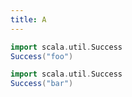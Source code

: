 ```yaml
---
title: A
---
```


```scala mdoc:js
import scala.util.Success
Success("foo")
```

```scala mdoc:js
import scala.util.Success
Success("bar")
```

